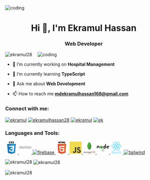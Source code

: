 <img  alt="coding"  src="https://i.ibb.co/0DQNW7k/Untitled-design-1.png">
<h1 align="center">Hi 👋, I'm Ekramul Hassan</h1>
<h3 align="center">Web Developer</h3>

<img align="right" alt="coding" width="400" src="https://media1.tenor.com/images/cd37fa49c983ac905df0016fd5b6a2ee/tenor.gif?itemid=13165216">

<p align="left"> <img src="https://komarev.com/ghpvc/?username=ekramul28&label=Profile%20views&color=0e75b6&style=flat" alt="ekramul28" /> </p>

- 🔭 I’m currently working on **Hospital Management**

- 🌱 I’m currently learning **TypeScript**

- 💬 Ask me about **Web Development**

- 📫 How to reach me **mdekramulhassan168@gmail.com**

<h3 align="left">Connect with me:</h3>
<p align="left">
<a href="https://twitter.com/ekramul" target="blank"><img align="center" src="https://raw.githubusercontent.com/rahuldkjain/github-profile-readme-generator/master/src/images/icons/Social/twitter.svg" alt="ekramul" height="30" width="40" /></a>
<a href="https://linkedin.com/in/ekramulhassan28" target="blank"><img align="center" src="https://raw.githubusercontent.com/rahuldkjain/github-profile-readme-generator/master/src/images/icons/Social/linked-in-alt.svg" alt="ekramulhassan28" height="30" width="40" /></a>
<a href="https://www.facebook.com/mdeakramul.hassan" target="blank"><img align="center" src="https://raw.githubusercontent.com/rahuldkjain/github-profile-readme-generator/master/src/images/icons/Social/facebook.svg" alt="ekramul" height="30" width="40" /></a>
<a href="https://www.youtube.com/c/ek" target="blank"><img align="center" src="https://raw.githubusercontent.com/rahuldkjain/github-profile-readme-generator/master/src/images/icons/Social/youtube.svg" alt="ek" height="30" width="40" /></a>
</p>

<h3 align="left">Languages and Tools:</h3>
<p align="left"> <a href="https://www.w3schools.com/css/" target="_blank" rel="noreferrer"> <img src="https://raw.githubusercontent.com/devicons/devicon/master/icons/css3/css3-original-wordmark.svg" alt="css3" width="40" height="40"/> </a> <a href="https://expressjs.com" target="_blank" rel="noreferrer"> <img src="https://raw.githubusercontent.com/devicons/devicon/master/icons/express/express-original-wordmark.svg" alt="express" width="40" height="40"/> </a> <a href="https://firebase.google.com/" target="_blank" rel="noreferrer"> <img src="https://www.vectorlogo.zone/logos/firebase/firebase-icon.svg" alt="firebase" width="40" height="40"/> </a> <a href="https://www.w3.org/html/" target="_blank" rel="noreferrer"> <img src="https://raw.githubusercontent.com/devicons/devicon/master/icons/html5/html5-original-wordmark.svg" alt="html5" width="40" height="40"/> </a> <a href="https://developer.mozilla.org/en-US/docs/Web/JavaScript" target="_blank" rel="noreferrer"> <img src="https://raw.githubusercontent.com/devicons/devicon/master/icons/javascript/javascript-original.svg" alt="javascript" width="40" height="40"/> </a> <a href="https://www.mongodb.com/" target="_blank" rel="noreferrer"> <img src="https://raw.githubusercontent.com/devicons/devicon/master/icons/mongodb/mongodb-original-wordmark.svg" alt="mongodb" width="40" height="40"/> </a> <a href="https://nextjs.org/" target="_blank" rel="noreferrer">  <a href="https://nodejs.org" target="_blank" rel="noreferrer"> <img src="https://raw.githubusercontent.com/devicons/devicon/master/icons/nodejs/nodejs-original-wordmark.svg" alt="nodejs" width="40" height="40"/> </a> <a href="https://reactjs.org/" target="_blank" rel="noreferrer"> <img src="https://raw.githubusercontent.com/devicons/devicon/master/icons/react/react-original-wordmark.svg" alt="react" width="40" height="40"/> </a> <a href="https://tailwindcss.com/" target="_blank" rel="noreferrer"> <img src="https://www.vectorlogo.zone/logos/tailwindcss/tailwindcss-icon.svg" alt="tailwind" width="40" height="40"/> </a> </p>

<p><img align="left" src="https://github-readme-stats.vercel.app/api/top-langs?username=ekramul28&show_icons=true&locale=en&layout=compact" alt="ekramul28" /></p>

<p>&nbsp;<img align="center" src="https://github-readme-stats.vercel.app/api?username=ekramul28&show_icons=true&locale=en" alt="ekramul28" /></p>

<p><img align="center" src="https://github-readme-streak-stats.herokuapp.com/?user=ekramul28&" alt="ekramul28" /></p>
